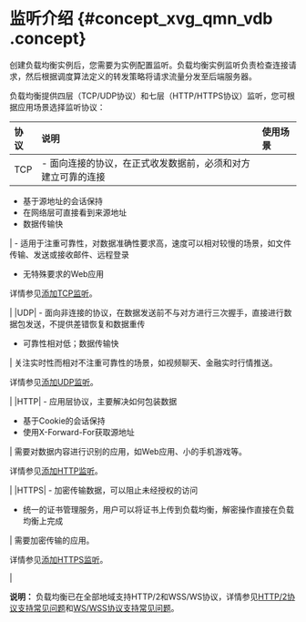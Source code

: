# 监听介绍 {#concept_xvg_qmn_vdb .concept}

创建负载均衡实例后，您需要为实例配置监听。负载均衡实例监听负责检查连接请求，然后根据调度算法定义的转发策略将请求流量分发至后端服务器。

负载均衡提供四层（TCP/UDP协议）和七层（HTTP/HTTPS协议）监听，您可根据应用场景选择监听协议：

|协议|说明|使用场景|
|:-|:-|:---|
|TCP| -   面向连接的协议，在正式收发数据前，必须和对方建立可靠的连接
-   基于源地址的会话保持
-   在网络层可直接看到来源地址
-   数据传输快

 | -   适用于注重可靠性，对数据准确性要求高，速度可以相对较慢的场景，如文件传输、发送或接收邮件、远程登录
-   无特殊要求的Web应用

 详情参见[添加TCP监听](cn.zh-CN/用户指南/监听/添加TCP监听.md#)。

 |
|UDP| -   面向非连接的协议，在数据发送前不与对方进行三次握手，直接进行数据包发送，不提供差错恢复和数据重传
-   可靠性相对低；数据传输快

 | 关注实时性而相对不注重可靠性的场景，如视频聊天、金融实时行情推送。

 详情参见[添加UDP监听](cn.zh-CN/用户指南/监听/添加UDP监听.md#)。

 |
|HTTP| -   应用层协议，主要解决如何包装数据
-   基于Cookie的会话保持
-   使用X-Forward-For获取源地址

 | 需要对数据内容进行识别的应用，如Web应用、小的手机游戏等。

 详情参见[添加HTTP监听](cn.zh-CN/用户指南/监听/添加HTTP监听.md#)。

 |
|HTTPS| -   加密传输数据，可以阻止未经授权的访问
-   统一的证书管理服务，用户可以将证书上传到负载均衡，解密操作直接在负载均衡上完成

 | 需要加密传输的应用。

 详情参见[添加HTTPS监听](cn.zh-CN/用户指南/监听/添加HTTPS监听.md#)。

 |

**说明：** 负载均衡已在全部地域支持HTTP/2和WSS/WS协议，详情参见[HTTP/2协议支持常见问题](../../../../cn.zh-CN/扩展阅读/常见问题/HTTP__2协议支持常见问题.md#)和[WS/WSS协议支持常见问题](../../../../cn.zh-CN/扩展阅读/常见问题/WS__WSS协议支持常见问题.md#)。

